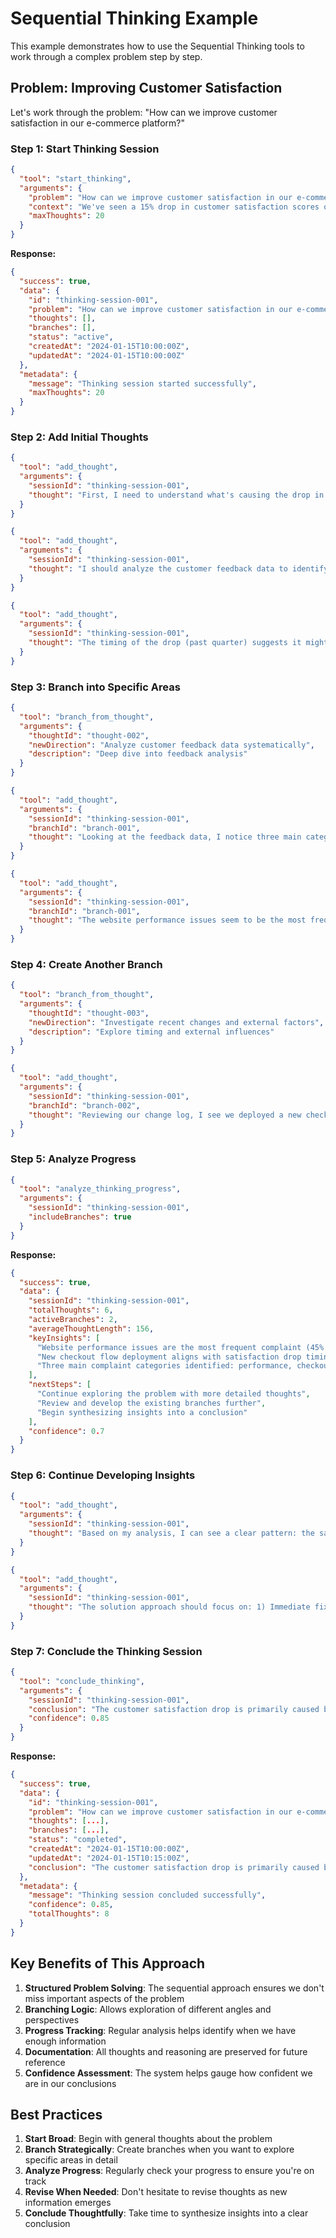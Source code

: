 # Sequential Thinking Example

This example demonstrates how to use the Sequential Thinking tools to work through a complex problem step by step.

## Problem: Improving Customer Satisfaction

Let's work through the problem: "How can we improve customer satisfaction in our e-commerce platform?"

### Step 1: Start Thinking Session

```json
{
  "tool": "start_thinking",
  "arguments": {
    "problem": "How can we improve customer satisfaction in our e-commerce platform?",
    "context": "We've seen a 15% drop in customer satisfaction scores over the past quarter. Our current score is 3.2/5.0, down from 3.8/5.0. We need to identify root causes and implement solutions.",
    "maxThoughts": 20
  }
}
```

**Response:**
```json
{
  "success": true,
  "data": {
    "id": "thinking-session-001",
    "problem": "How can we improve customer satisfaction in our e-commerce platform?",
    "thoughts": [],
    "branches": [],
    "status": "active",
    "createdAt": "2024-01-15T10:00:00Z",
    "updatedAt": "2024-01-15T10:00:00Z"
  },
  "metadata": {
    "message": "Thinking session started successfully",
    "maxThoughts": 20
  }
}
```

### Step 2: Add Initial Thoughts

```json
{
  "tool": "add_thought",
  "arguments": {
    "sessionId": "thinking-session-001",
    "thought": "First, I need to understand what's causing the drop in satisfaction. The 15% decrease is significant and suggests a systematic issue rather than random variation."
  }
}
```

```json
{
  "tool": "add_thought",
  "arguments": {
    "sessionId": "thinking-session-001",
    "thought": "I should analyze the customer feedback data to identify common complaints and pain points. This will help me understand the root causes."
  }
}
```

```json
{
  "tool": "add_thought",
  "arguments": {
    "sessionId": "thinking-session-001",
    "thought": "The timing of the drop (past quarter) suggests it might be related to recent changes - perhaps a new feature, policy change, or external factor like increased competition."
  }
}
```

### Step 3: Branch into Specific Areas

```json
{
  "tool": "branch_from_thought",
  "arguments": {
    "thoughtId": "thought-002",
    "newDirection": "Analyze customer feedback data systematically",
    "description": "Deep dive into feedback analysis"
  }
}
```

```json
{
  "tool": "add_thought",
  "arguments": {
    "sessionId": "thinking-session-001",
    "branchId": "branch-001",
    "thought": "Looking at the feedback data, I notice three main categories of complaints: 1) Slow website performance, 2) Difficult checkout process, 3) Poor customer service response times."
  }
}
```

```json
{
  "tool": "add_thought",
  "arguments": {
    "sessionId": "thinking-session-001",
    "branchId": "branch-001",
    "thought": "The website performance issues seem to be the most frequent complaint (45% of negative feedback). This could be due to increased traffic or recent code changes that weren't properly optimized."
  }
}
```

### Step 4: Create Another Branch

```json
{
  "tool": "branch_from_thought",
  "arguments": {
    "thoughtId": "thought-003",
    "newDirection": "Investigate recent changes and external factors",
    "description": "Explore timing and external influences"
  }
}
```

```json
{
  "tool": "add_thought",
  "arguments": {
    "sessionId": "thinking-session-001",
    "branchId": "branch-002",
    "thought": "Reviewing our change log, I see we deployed a new checkout flow 2 months ago. This aligns with the timing of the satisfaction drop. The new flow might be causing confusion or technical issues."
  }
}
```

### Step 5: Analyze Progress

```json
{
  "tool": "analyze_thinking_progress",
  "arguments": {
    "sessionId": "thinking-session-001",
    "includeBranches": true
  }
}
```

**Response:**
```json
{
  "success": true,
  "data": {
    "sessionId": "thinking-session-001",
    "totalThoughts": 6,
    "activeBranches": 2,
    "averageThoughtLength": 156,
    "keyInsights": [
      "Website performance issues are the most frequent complaint (45% of negative feedback)",
      "New checkout flow deployment aligns with satisfaction drop timing",
      "Three main complaint categories identified: performance, checkout, customer service"
    ],
    "nextSteps": [
      "Continue exploring the problem with more detailed thoughts",
      "Review and develop the existing branches further",
      "Begin synthesizing insights into a conclusion"
    ],
    "confidence": 0.7
  }
}
```

### Step 6: Continue Developing Insights

```json
{
  "tool": "add_thought",
  "arguments": {
    "sessionId": "thinking-session-001",
    "thought": "Based on my analysis, I can see a clear pattern: the satisfaction drop is primarily driven by technical issues (website performance and checkout problems) rather than product or service quality issues."
  }
}
```

```json
{
  "tool": "add_thought",
  "arguments": {
    "sessionId": "thinking-session-001",
    "thought": "The solution approach should focus on: 1) Immediate fixes for website performance, 2) Rollback or fix the new checkout flow, 3) Improve customer service response times, 4) Implement better testing and monitoring."
  }
}
```

### Step 7: Conclude the Thinking Session

```json
{
  "tool": "conclude_thinking",
  "arguments": {
    "sessionId": "thinking-session-001",
    "conclusion": "The customer satisfaction drop is primarily caused by technical issues introduced in the past quarter. The main culprits are website performance problems (45% of complaints) and a problematic new checkout flow. The solution requires immediate technical fixes, better testing processes, and improved customer service response times. Priority should be given to website performance optimization and checkout flow improvements.",
    "confidence": 0.85
  }
}
```

**Response:**
```json
{
  "success": true,
  "data": {
    "id": "thinking-session-001",
    "problem": "How can we improve customer satisfaction in our e-commerce platform?",
    "thoughts": [...],
    "branches": [...],
    "status": "completed",
    "createdAt": "2024-01-15T10:00:00Z",
    "updatedAt": "2024-01-15T10:15:00Z",
    "conclusion": "The customer satisfaction drop is primarily caused by technical issues introduced in the past quarter..."
  },
  "metadata": {
    "message": "Thinking session concluded successfully",
    "confidence": 0.85,
    "totalThoughts": 8
  }
}
```

## Key Benefits of This Approach

1. **Structured Problem Solving**: The sequential approach ensures we don't miss important aspects of the problem
2. **Branching Logic**: Allows exploration of different angles and perspectives
3. **Progress Tracking**: Regular analysis helps identify when we have enough information
4. **Documentation**: All thoughts and reasoning are preserved for future reference
5. **Confidence Assessment**: The system helps gauge how confident we are in our conclusions

## Best Practices

1. **Start Broad**: Begin with general thoughts about the problem
2. **Branch Strategically**: Create branches when you want to explore specific areas in detail
3. **Analyze Progress**: Regularly check your progress to ensure you're on track
4. **Revise When Needed**: Don't hesitate to revise thoughts as new information emerges
5. **Conclude Thoughtfully**: Take time to synthesize insights into a clear conclusion
